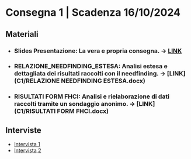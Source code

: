 # Consegna 1 | Scadenza 16/10/2024

## Materiali

- ### Slides Presentazione: La vera e propria consegna. -> [**LINK**](https://github.com/WeridFire/Human-Computer-Interaction/blob/main/C1/PRESENTAZIONE%20NEEDFINDING.pdf)

- ### RELAZIONE_NEEDFINDING_ESTESA: Analisi estesa e dettagliata dei risultati raccolti con il needfinding. -> [**LINK**](C1/RELAZIONE NEEDFINDING ESTESA.docx)

- ### RISULTATI FORM FHCI: Analisi e rielaborazione di dati raccolti tramite un sondaggio anonimo. -> [**LINK**](C1/RISULTATI FORM FHCI.docx)

## Interviste

- [Intervista 1](https://youtu.be/xwo1327alec)
- [Intervista 2](https://youtu.be/pyaesXNyQ0U)
